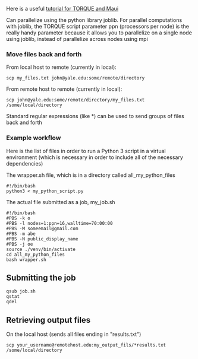 Here is a useful [tutorial for TORQUE and Maui](https://kb.iu.edu/d/avmy)

Can parallelize using the python library joblib. For parallel computations with joblib, the TORQUE script parameter ppn (processors per node) is the really handy parameter because it allows you to parallelize on a single node using joblib, instead of parallelize across nodes using mpi

### Move files back and forth

From local host to remote (currently in local):

    scp my_files.txt john@yale.edu:some/remote/directory

From remote host to remote (currently in local):

    scp john@yale.edu:some/remote/directory/my_files.txt /some/local/directory

Standard regular expressions (like *) can be used to send groups of files back and forth

### Example workflow

Here is the list of files in order to run a Python 3 script in a virtual environment (which is necessary in order to include all of the necessary dependencies)

The wrapper.sh file, which is in a directory called all_my_python_files

    #!/bin/bash                                                                     
    python3 < my_python_script.py


The actual file submitted as a job, my_job.sh

    #!/bin/bash                                                                     
    #PBS -k o                                                                       
    #PBS -l nodes=1:ppn=16,walltime=70:00:00                                        
    #PBS -M someemail@gmail.com                                            
    #PBS -m abe                                                                     
    #PBS -N public_display_name                                                            
    #PBS -j oe                                                                      
    source ./venv/bin/activate
    cd all_my_python_files
    bash wrapper.sh

## Submitting the job

    qsub job.sh
    qstat
    qdel 

## Retrieving output files

On the local host (sends all files ending in "results.txt")

    scp your_username@remotehost.edu:my_output_fils/*results.txt /some/local/directory